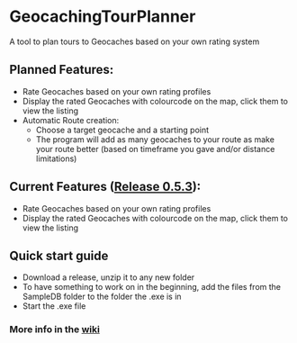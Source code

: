 # GeocachingTourPlanner
A tool to plan tours to Geocaches based on your own rating system

## Planned Features:
* Rate Geocaches based on your own rating profiles
* Display the rated Geocaches with colourcode on the map, click them to view the listing
* Automatic Route creation:
  * Choose a target geocache and a starting point
  * The program will add as many geocaches to your route as make your route better (based on timeframe you gave and/or distance limitations)
 
## Current Features ([Release 0.5.3](https://github.com/pingurus/GeocachingTourPlanner/releases/tag/0.5.3)):
* Rate Geocaches based on your own rating profiles
* Display the rated Geocaches with colourcode on the map, click them to view the listing

## Quick start guide
* Download a release, unzip it to any new folder
* To have something to work on in the beginning, add the files from the SampleDB folder to the folder the .exe is in
* Start the .exe file

### More info in the [wiki](https://github.com/pingurus/GeocachingTourPlanner/wiki)
